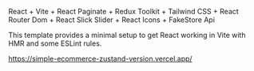 React + Vite + React Paginate + Redux Toolkit + Tailwind CSS + React Router Dom + React Slick Slider + React Icons + FakeStore Api

This template provides a minimal setup to get React working in Vite with HMR and some ESLint rules.

https://simple-ecommerce-zustand-version.vercel.app/
